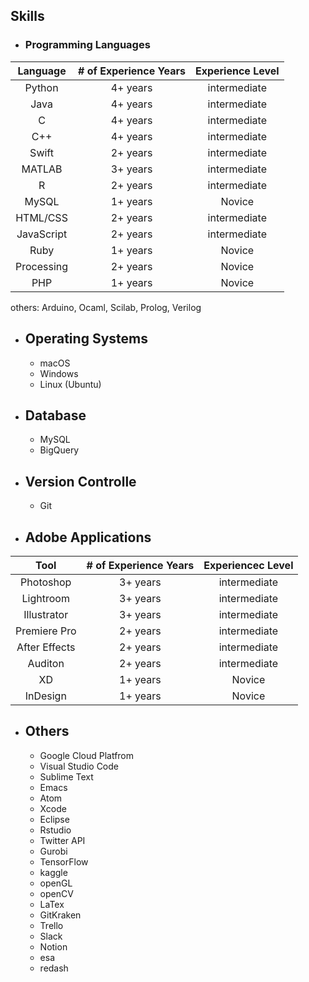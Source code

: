 ## Skills

- ### Programming Languages

| **Language** |**# of Experience Years**|**Experience Level**|
| :--------: | :----------: | :----------: |
| Python| 4+ years |intermediate|
| Java | 4+ years |intermediate|
| C | 4+ years |intermediate|
| C++ | 4+ years |intermediate|
| Swift | 2+ years |intermediate|
| MATLAB | 3+ years |intermediate|
| R | 2+ years |intermediate|
| MySQL | 1+ years |Novice|
| HTML/CSS | 2+ years |intermediate|
| JavaScript | 2+ years |intermediate|
| Ruby| 1+ years |Novice|
| Processing | 2+ years |Novice|
| PHP | 1+ years |Novice|


others: Arduino, Ocaml, Scilab, Prolog, Verilog


- ## Operating Systems
    - macOS
    - Windows
    - Linux (Ubuntu)

- ## Database
    - MySQL
    - BigQuery

- ## Version Controlle
    - Git


- ## Adobe Applications

| **Tool** |**# of Experience Years**|**Experiencec Level**|
| :--------: | :----------: | :----------: |
| Photoshop| 3+ years |intermediate|
| Lightroom| 3+ years |intermediate|
| Illustrator| 3+ years |intermediate|
| Premiere Pro| 2+ years |intermediate|
| After Effects| 2+ years |intermediate|
| Auditon| 2+ years |intermediate|
| XD| 1+ years |Novice|
| InDesign| 1+ years |Novice|


- ## Others
    - Google Cloud Platfrom  
    - Visual Studio Code
    - Sublime Text
    - Emacs
    - Atom
    - Xcode
    - Eclipse
    - Rstudio
    - Twitter API
    - Gurobi
    - TensorFlow
    - kaggle 
    - openGL
    - openCV
    - LaTex
    - GitKraken
    - Trello
    - Slack
    - Notion
    - esa
    - redash


